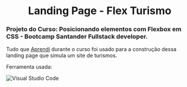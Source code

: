 <div align="center"><h1>Landing Page - Flex Turismo</h1>
</div>
<h3>Projeto do Curso:  Posicionando elementos com Flexbox em CSS - Bootcamp Santander Fullstack developer.</h3>

Tudo que [Aprendi](https://github.com/ellencrist/Exercicios_Flexbox_CSS3) durante o curso foi usado para a construção dessa landing page que simula um site de turismos.


Ferramenta usada:

![Visual Studio Code](https://img.shields.io/badge/-Visual%20Studio%20Code-0D1117?style=for-the-badge&logo=visual-studio-code&logoColor=007ACC&labelColor=0D1117)&nbsp;

